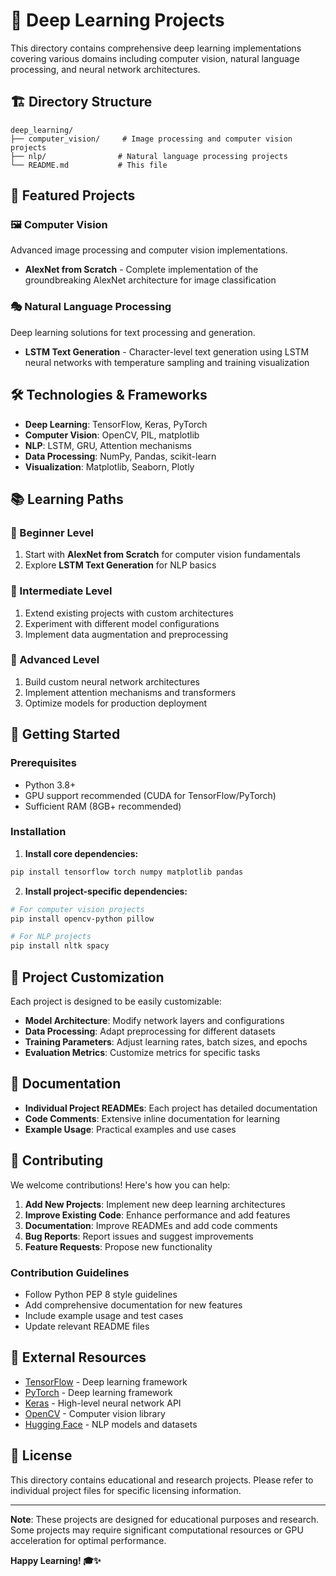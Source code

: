 # 🧠 Deep Learning Projects

This directory contains comprehensive deep learning implementations covering various domains including computer vision, natural language processing, and neural network architectures.

## 🏗️ Directory Structure

```
deep_learning/
├── computer_vision/     # Image processing and computer vision projects
├── nlp/                # Natural language processing projects
└── README.md           # This file
```

## 🚀 Featured Projects

### 🖼️ Computer Vision
Advanced image processing and computer vision implementations.

- **AlexNet from Scratch** - Complete implementation of the groundbreaking AlexNet architecture for image classification

### 🎭 Natural Language Processing
Deep learning solutions for text processing and generation.

- **LSTM Text Generation** - Character-level text generation using LSTM neural networks with temperature sampling and training visualization

## 🛠️ Technologies & Frameworks

- **Deep Learning**: TensorFlow, Keras, PyTorch
- **Computer Vision**: OpenCV, PIL, matplotlib
- **NLP**: LSTM, GRU, Attention mechanisms
- **Data Processing**: NumPy, Pandas, scikit-learn
- **Visualization**: Matplotlib, Seaborn, Plotly

## 📚 Learning Paths

### 🎯 Beginner Level
1. Start with **AlexNet from Scratch** for computer vision fundamentals
2. Explore **LSTM Text Generation** for NLP basics

### 🔬 Intermediate Level
1. Extend existing projects with custom architectures
2. Experiment with different model configurations
3. Implement data augmentation and preprocessing

### 🚀 Advanced Level
1. Build custom neural network architectures
2. Implement attention mechanisms and transformers
3. Optimize models for production deployment

## 🚀 Getting Started

### Prerequisites
- Python 3.8+
- GPU support recommended (CUDA for TensorFlow/PyTorch)
- Sufficient RAM (8GB+ recommended)

### Installation

1. **Install core dependencies:**
```bash
pip install tensorflow torch numpy matplotlib pandas
```

2. **Install project-specific dependencies:**
```bash
# For computer vision projects
pip install opencv-python pillow

# For NLP projects
pip install nltk spacy
```

## 🔧 Project Customization

Each project is designed to be easily customizable:

- **Model Architecture**: Modify network layers and configurations
- **Data Processing**: Adapt preprocessing for different datasets
- **Training Parameters**: Adjust learning rates, batch sizes, and epochs
- **Evaluation Metrics**: Customize metrics for specific tasks

## 📖 Documentation

- **Individual Project READMEs**: Each project has detailed documentation
- **Code Comments**: Extensive inline documentation for learning
- **Example Usage**: Practical examples and use cases

## 🤝 Contributing

We welcome contributions! Here's how you can help:

1. **Add New Projects**: Implement new deep learning architectures
2. **Improve Existing Code**: Enhance performance and add features
3. **Documentation**: Improve READMEs and add code comments
4. **Bug Reports**: Report issues and suggest improvements
5. **Feature Requests**: Propose new functionality

### Contribution Guidelines
- Follow Python PEP 8 style guidelines
- Add comprehensive documentation for new features
- Include example usage and test cases
- Update relevant README files

## 🔗 External Resources

- [TensorFlow](https://www.tensorflow.org/) - Deep learning framework
- [PyTorch](https://pytorch.org/) - Deep learning framework
- [Keras](https://keras.io/) - High-level neural network API
- [OpenCV](https://opencv.org/) - Computer vision library
- [Hugging Face](https://huggingface.co/) - NLP models and datasets

## 📄 License

This directory contains educational and research projects. Please refer to individual project files for specific licensing information.

---

**Note**: These projects are designed for educational purposes and research. Some projects may require significant computational resources or GPU acceleration for optimal performance.

**Happy Learning! 🎓✨**
